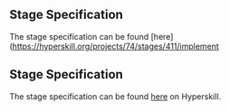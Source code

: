 ## Stage Specification

The stage specification can be found [here](https://hyperskill.org/projects/74/stages/411/implement

## Stage Specification

The stage specification can be found [here](https://hyperskill.org/projects/74/stages/411/implement) on Hyperskill.